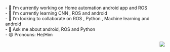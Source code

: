 
<p>
<p align="left">
- 🔭 I’m currently working on  Home automation android app and ROS <br>
- 🌱 I’m currently learning  CNN , ROS and android <br>
- 👯 I’m looking to collaborate on ROS , Python , Machine learning and android <br>
- 💬 Ask me about android, ROS and Python <br>
- 😄 Pronouns: He/Him<br>

 <div height="30px" width="30px">
<img src="https://media.giphy.com/media/M9gbBd9nbDrOTu1Mqx/giphy.gif" align="right"/>
   </div>

</p>
</p>
